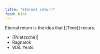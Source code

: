 ```yaml
---
title: "Eternal return"
feed: hide
---
```


Eternal return is the idea that [[Time]] recurs. 

* [[Nietzsche]]
* Ragnarok
* W.B. Yeats